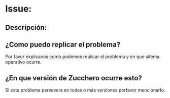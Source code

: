 # Issue:
## Descripción:
## ¿Como puedo replicar el problema?
Por favor explicanos como podemos replicar el problema y en que sitema operativo ocurre.

## ¿En que versión de Zucchero ocurre esto?
Si este problema persevera en todas o más versiones porfavor mencionarlo.
